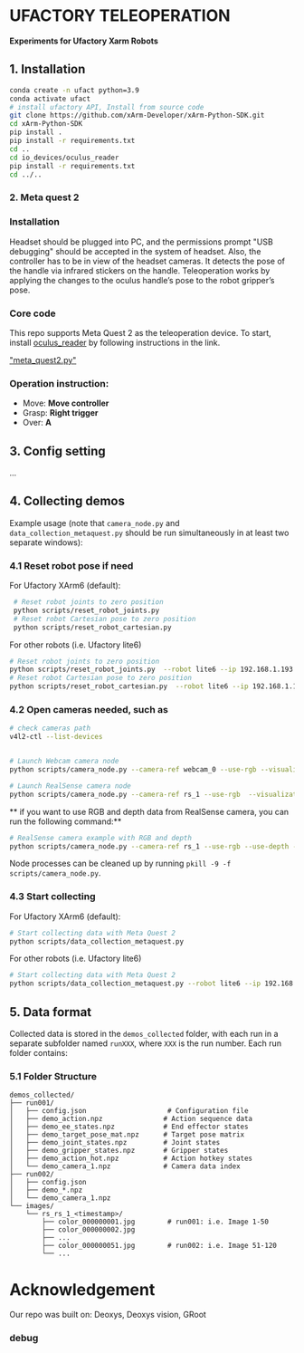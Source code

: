 # UFACTORY TELEOPERATION

**Experiments for Ufactory Xarm Robots**

## 1. Installation
```bash
conda create -n ufact python=3.9
conda activate ufact
# install ufactory API, Install from source code
git clone https://github.com/xArm-Developer/xArm-Python-SDK.git
cd xArm-Python-SDK
pip install .
pip install -r requirements.txt
cd ..
cd io_devices/oculus_reader
pip install -r requirements.txt
cd ../..
```

### 2. Meta quest 2
### Installation

Headset should be plugged into PC, and the permissions prompt "USB debugging" should be accepted in the system of headset. Also, the controller has to be in view of the headset cameras. It detects the pose of the handle via infrared stickers on the handle. Teleoperation works by applying the changes to the oculus handle’s pose to the robot gripper’s pose.

### Core code

This repo supports Meta Quest 2 as the teleoperation device. To start, install [oculus_reader](https://github.com/rail-berkeley/oculus_reader/blob/main/oculus_reader/reader.py) by following instructions in the link.

["meta_quest2.py"](io_devices/meta_quest2.py)


### Operation instruction:
* Move: **Move controller**
* Grasp: **Right trigger**
* Over: **A**

## 3. Config setting

...

## 4. Collecting demos


Example usage (note that `camera_node.py` and `data_collection_metaquest.py` should be run simultaneously in at least two separate windows):


### 4.1 Reset robot pose if need


For Ufactory XArm6 (default):

```bash
 # Reset robot joints to zero position
 python scripts/reset_robot_joints.py 
 # Reset robot Cartesian pose to zero position
 python scripts/reset_robot_cartesian.py
```

For other robots (i.e. Ufactory lite6)

```bash
# Reset robot joints to zero position
python scripts/reset_robot_joints.py  --robot lite6 --ip 192.168.1.193
# Reset robot Cartesian pose to zero position
python scripts/reset_robot_cartesian.py  --robot lite6 --ip 192.168.1.193
```

### 4.2 Open cameras needed, such as

```bash
# check cameras path
v4l2-ctl --list-devices


# Launch Webcam camera node
python scripts/camera_node.py --camera-ref webcam_0 --use-rgb --visualization --img-h 1080 --img-w 1920 --fps 30 --camera-address '/dev/video0'

# Launch RealSense camera node
python scripts/camera_node.py --camera-ref rs_1 --use-rgb  --visualization --img-h 480 --img-w 640 --fps 30
```
** if you want to use RGB and depth data from RealSense camera, you can run the following command:**

```bash
# RealSense camera example with RGB and depth
python scripts/camera_node.py --camera-ref rs_1 --use-rgb --use-depth --visualization --img-h 480 --img-w 640 --fps 30
```

Node processes can be cleaned up by running `pkill -9 -f scripts/camera_node.py`.

### 4.3 Start collecting

For Ufactory XArm6 (default):

```bash
# Start collecting data with Meta Quest 2
python scripts/data_collection_metaquest.py
```

For other robots (i.e. Ufactory lite6)

```bash
# Start collecting data with Meta Quest 2
python scripts/data_collection_metaquest.py --robot lite6 --ip 192.168.1.193
```

## 5. Data format

Collected data is stored in the `demos_collected` folder, with each run in a separate subfolder named `runXXX`, where `XXX` is the run number. Each run folder contains:

### 5.1 Folder Structure

```
demos_collected/
├── run001/
│   ├── config.json                    # Configuration file
│   ├── demo_action.npz               # Action sequence data
│   ├── demo_ee_states.npz            # End effector states
│   ├── demo_target_pose_mat.npz      # Target pose matrix
│   ├── demo_joint_states.npz         # Joint states
│   ├── demo_gripper_states.npz       # Gripper states
│   ├── demo_action_hot.npz           # Action hotkey states
│   └── demo_camera_1.npz             # Camera data index
├── run002/
│   ├── config.json
│   ├── demo_*.npz
│   └── demo_camera_1.npz
└── images/
    └── rs_rs_1_<timestamp>/
        ├── color_000000001.jpg        # run001: i.e. Image 1-50
        ├── color_000000002.jpg
        ├── ...
        ├── color_000000051.jpg        # run002: i.e. Image 51-120
        └── ...
```                                                                                                                                                                                                               

# Acknowledgement
Our repo was built on: 
Deoxys, 
Deoxys vision, 
GRoot

### debug